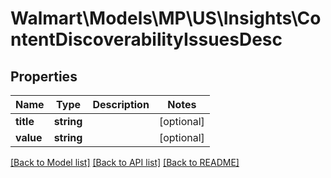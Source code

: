 # Walmart\Models\MP\US\Insights\ContentDiscoverabilityIssuesDesc

## Properties

Name | Type | Description | Notes
------------ | ------------- | ------------- | -------------
**title** | **string** |  | [optional]
**value** | **string** |  | [optional]


[[Back to Model list]](./) [[Back to API list]](../../../../../README.md#supported-apis) [[Back to README]](../../../../../README.md)
